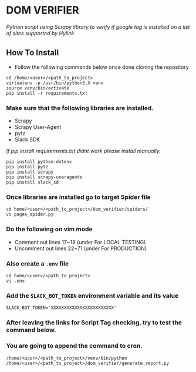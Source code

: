 # DOM VERIFIER
###### Python script using Scrapy library to verify if google tag is installed on a list of sites supported by Hylink

## How To Install
- Follow the following commands below once done cloning the repository
```
cd /home/<user>/<path_to_project>
virtualenv -p /usr/bin/python3.X venv
source venv/bin/activate
pip install -r requirements.txt
```

### Make sure that the following libraries are installed.
- Scrapy
- Scrapy User-Agent
- pytz
- Slack SDK

*If pip install requirements.txt didnt work please install manually.*
```
pip install python-dotenv
pip install pytz
pip install scrapy
pip install scrapy-useragents
pip install slack_sd
```

### Once libraries are installed go to target Spider file
```
cd home/<user>/<path_to_project>/dom_verifier/spiders/
vi pages_spider.py
```

### Do the following on vim mode
- Comment out lines 17~18 (under For LOCAL TESTING)
- Uncomment out lines 22~71 (under For PRODUCTION)

### Also create a `.env` file
```
cd home/<user>/<path_to_project>
vi .env
```

### Add the `SLACK_BOT_TOKEN` environment variable and its value
```
SLACK_BOT_TOKEN='XXXXXXXXXXXXXXXXXXXXXXXX'
```

### After leaving the links for Script Tag checking, try to test the command below.
### You are going to append the command to cron.
```
/home/<user>/<path_to_project>/venv/bin/python /home/<user>/<path_to_project>/dom_verifier/generate_report.py
```
